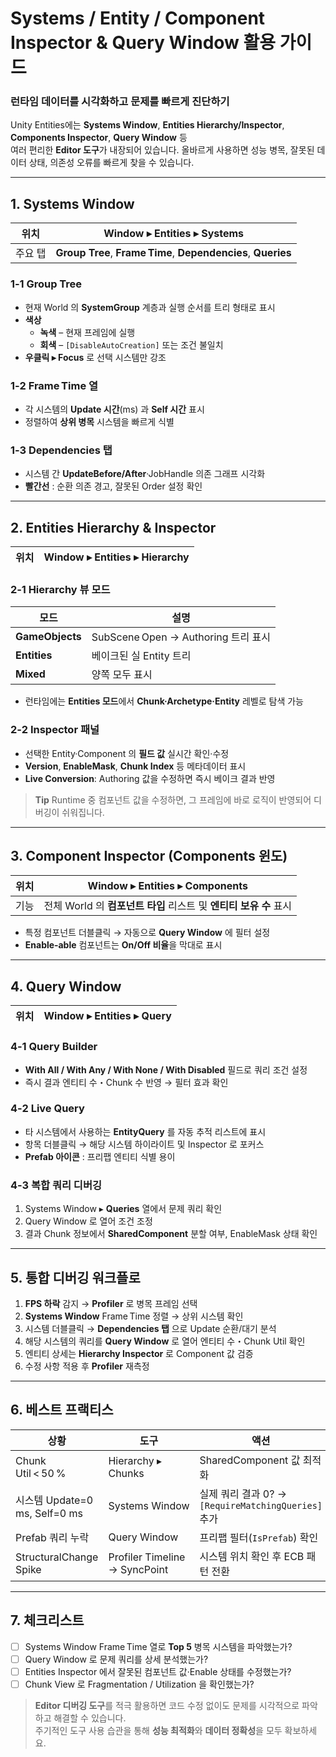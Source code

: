 # Systems / Entity / Component Inspector & Query Window 활용 가이드
### 런타임 데이터를 시각화하고 문제를 빠르게 진단하기

Unity Entities에는 **Systems Window**, **Entities Hierarchy/Inspector**, **Components Inspector**, **Query Window** 등  
여러 편리한 **Editor 도구**가 내장되어 있습니다. 올바르게 사용하면 성능 병목, 잘못된 데이터 상태, 의존성 오류를 빠르게 찾을 수 있습니다.

---

## 1. Systems Window

| 위치 | Window ▸ Entities ▸ **Systems** |
|------|--------------------------------|
| 주요 탭 | **Group Tree**, **Frame Time**, **Dependencies**, **Queries** |

### 1‑1 Group Tree
* 현재 World 의 **SystemGroup** 계층과 실행 순서를 트리 형태로 표시  
* **색상**  
  * **녹색** – 현재 프레임에 실행  
  * **회색** – `[DisableAutoCreation]` 또는 조건 불일치  
* **우클릭 ▸ Focus** 로 선택 시스템만 강조

### 1‑2 Frame Time 열
* 각 시스템의 **Update 시간**(ms) 과 **Self 시간** 표시  
* 정렬하여 **상위 병목** 시스템을 빠르게 식별

### 1‑3 Dependencies 탭
* 시스템 간 **UpdateBefore/After**·JobHandle 의존 그래프 시각화  
* **빨간선** : 순환 의존 경고, 잘못된 Order 설정 확인

---

## 2. Entities Hierarchy & Inspector

| 위치 | Window ▸ Entities ▸ **Hierarchy** |
|------|------------------------------------|

### 2‑1 Hierarchy 뷰 모드
| 모드 | 설명 |
|------|------|
| **GameObjects** | SubScene Open → Authoring 트리 표시 |
| **Entities** | 베이크된 실 Entity 트리 |
| **Mixed** | 양쪽 모두 표시 |

* 런타임에는 **Entities 모드**에서 **Chunk·Archetype·Entity** 레벨로 탐색 가능

### 2‑2 Inspector 패널
* 선택한 Entity·Component 의 **필드 값** 실시간 확인·수정  
* **Version**, **EnableMask**, **Chunk Index** 등 메타데이터 표시  
* **Live Conversion**: Authoring 값을 수정하면 즉시 베이크 결과 반영

> **Tip** Runtime 중 컴포넌트 값을 수정하면, 그 프레임에 바로 로직이 반영되어 디버깅이 쉬워집니다.

---

## 3. Component Inspector (Components 윈도)

| 위치 | Window ▸ Entities ▸ **Components** |
|------|-------------------------------------|
| 기능 | 전체 World 의 **컴포넌트 타입** 리스트 및 **엔티티 보유 수** 표시 |

* 특정 컴포넌트 더블클릭 → 자동으로 **Query Window** 에 필터 설정  
* **Enable‑able** 컴포넌트는 **On/Off 비율**을 막대로 표시

---

## 4. Query Window

| 위치 | Window ▸ Entities ▸ **Query** |
|------|-------------------------------|

### 4‑1 Query Builder
* **With All / With Any / With None / With Disabled** 필드로 쿼리 조건 설정  
* 즉시 결과 엔티티 수・Chunk 수 반영 → 필터 효과 확인

### 4‑2 Live Query
* 타 시스템에서 사용하는 **EntityQuery** 를 자동 추적 리스트에 표시  
* 항목 더블클릭 → 해당 시스템 하이라이트 및 Inspector 로 포커스  
* **Prefab 아이콘** : 프리팹 엔티티 식별 용이

### 4‑3 복합 쿼리 디버깅
1. Systems Window ▸ **Queries** 열에서 문제 쿼리 확인  
2. Query Window 로 열어 조건 조정  
3. 결과 Chunk 정보에서 **SharedComponent** 분할 여부, EnableMask 상태 확인

---

## 5. 통합 디버깅 워크플로

1. **FPS 하락** 감지 → **Profiler** 로 병목 프레임 선택  
2. **Systems Window** Frame Time 정렬 → 상위 시스템 확인  
3. 시스템 더블클릭 → **Dependencies 탭** 으로 Update 순환/대기 분석  
4. 해당 시스템의 쿼리를 **Query Window** 로 열어 엔티티 수・Chunk Util 확인  
5. 엔티티 상세는 **Hierarchy Inspector** 로 Component 값 검증  
6. 수정 사항 적용 후 **Profiler** 재측정

---

## 6. 베스트 프랙티스

| 상황 | 도구 | 액션 |
|------|------|------|
| Chunk Util < 50 % | Hierarchy ▸ Chunks | SharedComponent 값 최적화 |
| 시스템 Update=0 ms, Self=0 ms | Systems Window | 실제 쿼리 결과 0? → `[RequireMatchingQueries]` 추가 |
| Prefab 쿼리 누락 | Query Window | 프리팹 필터(`IsPrefab`) 확인 |
| StructuralChange Spike | Profiler Timeline → SyncPoint | 시스템 위치 확인 후 ECB 패턴 전환 |

---

## 7. 체크리스트

- [ ] Systems Window Frame Time 열로 **Top 5** 병목 시스템을 파악했는가?  
- [ ] Query Window 로 문제 쿼리를 상세 분석했는가?  
- [ ] Entities Inspector 에서 잘못된 컴포넌트 값·Enable 상태를 수정했는가?  
- [ ] Chunk View 로 Fragmentation / Utilization 을 확인했는가?  

> **Editor 디버깅 도구**를 적극 활용하면 코드 수정 없이도 문제를 시각적으로 파악하고 해결할 수 있습니다.  
> 주기적인 도구 사용 습관을 통해 **성능 최적화**와 **데이터 정확성**을 모두 확보하세요.
